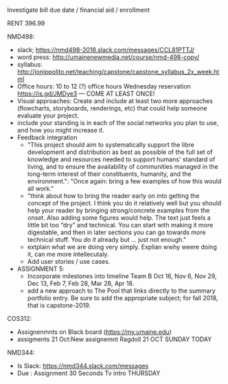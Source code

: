 Investigate bill due date / financial aid / enrollment

RENT 396.99

NMD498:
- slack; https://nmd498-2018.slack.com/messages/CCL81PTTJ/
- word press: http://umainenewmedia.net/course/nmd-498-copy/
- syllabus: http://jonippolito.net/teaching/capstone/capstone_syllabus_2x_week.html
- Office hours: 10 to 12 (?) office hours Wednesday reservation https://is.gd/JMDye3 — COME AT LEAST ONCE!
- Visual approaches: Create and include at least two more approaches (flowcharts, storyboards, renderings, etc) that could help someone evaluate your project.
- include your standing is in each of the social networks you plan to use, and how you might increase it. 
- Feedback integration
  - "This project should aim to systematically support the libre development and distribution as best as possible of the full set of knowledge and resources needed to support humans' standard of living, and to ensure the availability of communities managed in the long-term interest of their constituents, humanity, and the environment.": "Once again: bring a few examples of how this would all work."
  - "think about how to bring the reader early on into getting the concept of the project. I think you do it relatively well but you should help your reader by bringing strong/concrete examples from the onset. Also adding some figures would help. The text just feels a little bit too “dry” and technical. You can start with making it more digestable, and then in later sections you can go towards more technical stuff. You *do it* already but … just not enough."
  - extplain what we are doing very simply. Explian wwhy weere doing it, can me more intellecutaly.
  - Add user stories / use cases.
- ASSIGNMENT 5:
  - Incorporate milestones into timeline Team B Oct 16, Nov 6, Nov 29, Dec 13, Feb 7, Feb 28, Mar 28, Apr 18.
  - add a new approach to The Pool that links directly to the summary portfolio entry. Be sure to add the appropriate subject; for fall 2018, that is capstone-2019.

COS312: 
- Assignenmnts on Black board (https://my.umaine.edu)
- assigments 21 Oct:New assignemnt  Ragdoll 21 OCT SUNDAY TODAY

NMD344:
- Is Slack: https://nmd344.slack.com/messages
- Due : Assignment 30 Seconds Tv intro THURSDAY
